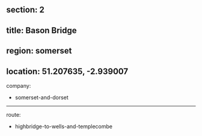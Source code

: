 section: 2
----
title: Bason Bridge
----
region: somerset
----
location: 51.207635, -2.939007
----
company:
- somerset-and-dorset
----
route:
- highbridge-to-wells-and-templecombe
